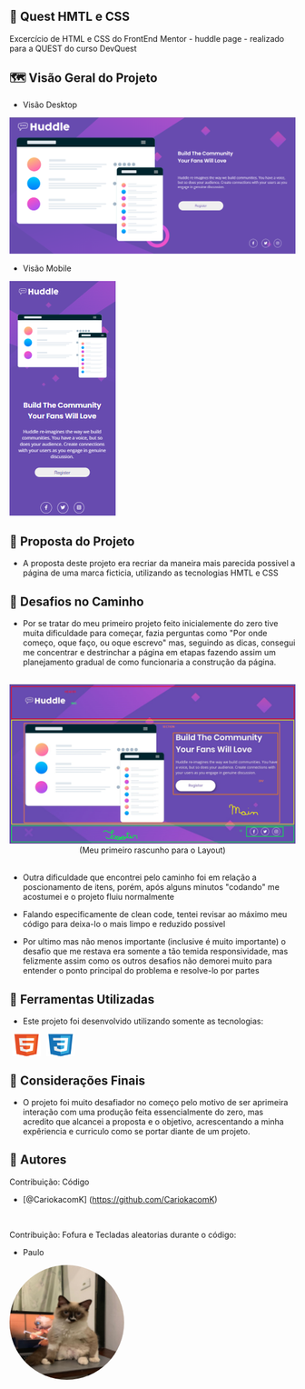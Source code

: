 ## 🚀 Quest HMTL e CSS
Excercício de HTML e CSS do FrontEnd Mentor - huddle page - realizado para a QUEST do curso DevQuest


## 🗺 Visão Geral do Projeto

- Visão Desktop

<img src=./src/images/huddle-desktop.png>

- Visão Mobile

<img src=./src/images/huddle-mobile.png>

## 📝 Proposta do Projeto

- A proposta deste projeto era recriar da maneira mais parecida possivel a página de uma marca ficticia, utilizando as tecnologias HMTL e CSS

## 🗻 Desafios no Caminho

- Por se tratar do meu primeiro projeto feito inicialemente do zero tive muita dificuldade para começar, fazia perguntas como "Por onde começo, oque faço, ou oque escrevo" mas, seguindo as dicas, consegui me concentrar e destrinchar a página em etapas fazendo assim um planejamento gradual de como funcionaria a construção da página.

<br>
<img src=./design/layout.png>
<div style="text-align: center;">(Meu primeiro rascunho para o Layout)</div>
<br>

- Outra dificuldade que encontrei pelo caminho foi em relação a poscionamento de itens, porém, após alguns minutos "codando" me acostumei e o projeto fluiu normalmente

- Falando especificamente de clean code, tentei revisar ao máximo meu código para deixa-lo o mais limpo e reduzido possivel 

- Por ultimo mas não menos importante (inclusive é muito importante) o desafio que me restava era somente a tão temida responsividade, mas felizmente assim como os outros desafios não demorei muito para entender o ponto principal do problema e resolve-lo por partes

## 🔧 Ferramentas Utilizadas

- Este projeto foi desenvolvido utilizando somente as tecnologias:

<div style="display: flex;align-items: center; gap: 10px;margin: 0px 5px;">
    <img align="center" alt="Nadoti-HTML" height="40" width="50" src="https://raw.githubusercontent.com/devicons/devicon/master/icons/html5/html5-original.svg">
    <img align="center" alt="Nadoti-CSS" height="40" width="50" src="https://raw.githubusercontent.com/devicons/devicon/master/icons/css3/css3-original.svg">
</div>

## 🎯 Considerações Finais

- O projeto foi muito desafiador no começo pelo motivo de ser aprimeira interação com uma produção feita essencialmente do zero, mas acredito que alcancei a proposta e o objetivo, acrescentando a minha expêriencia e curriculo como se portar diante de um projeto.

## 👥 Autores

Contribuição: Código

- [@CariokacomK] (https://github.com/CariokacomK)

<br>

Contribuição: Fofura e Tecladas aleatorias durante o código:

- Paulo

<img src="./src/images/paulo.png" style= "width:40%; border-radius:50%;">

